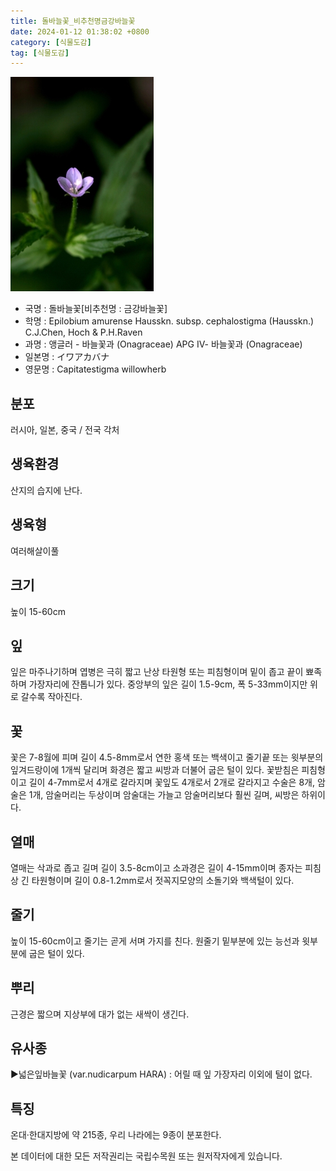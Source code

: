 ```yaml
---
title: 돌바늘꽃_비추천명금강바늘꽃
date: 2024-01-12 01:38:02 +0800
category: [식물도감]
tag: [식물도감]
---
```




![돌바늘꽃[비추천명 : 금강바늘꽃]](/assets/img/fileUpload/plants/basic/Onagraceae/Epilobium/13831/13831_1_th2.jpg)
- 국명 : 돌바늘꽃[비추천명 : 금강바늘꽃]
- 학명 : Epilobium amurense Hausskn. subsp. cephalostigma (Hausskn.) C.J.Chen, Hoch & P.H.Raven
- 과명 : 앵글러 - 바늘꽃과 (Onagraceae) APG Ⅳ- 바늘꽃과 (Onagraceae)
- 일본명 : イワアカバナ
- 영문명 : Capitatestigma willowherb


## 분포
러시아, 일본, 중국 / 전국 각처
## 생육환경
산지의 습지에 난다.
## 생육형
여러해살이풀 
## 크기
높이 15-60cm
## 잎
잎은 마주나기하며 엽병은 극히 짧고 난상 타원형 또는 피침형이며 밑이 좁고 끝이 뾰족하며 가장자리에 잔톱니가 있다. 중앙부의 잎은 길이 1.5-9cm, 폭 5-33mm이지만 위로 갈수록 작아진다.
## 꽃
꽃은 7-8월에 피며 길이 4.5-8mm로서 연한 홍색 또는 백색이고 줄기끝 또는 윗부분의 잎겨드랑이에 1개씩 달리며 화경은 짧고 씨방과 더불어 굽은 털이 있다. 꽃받침은 피침형이고 길이 4-7mm로서 4개로 갈라지며 꽃잎도 4개로서 2개로 갈라지고 수술은 8개, 암술은 1개, 암술머리는 두상이며 암술대는 가늘고 암술머리보다 훨씬 길며, 씨방은 하위이다.
## 열매
열매는 삭과로 좁고 길며 길이 3.5-8cm이고 소과경은 길이 4-15mm이며 종자는 피침상 긴 타원형이며 길이 0.8-1.2mm로서 젓꼭지모양의 소돌기와 백색털이 있다.
## 줄기
높이 15-60cm이고 줄기는 곧게 서며 가지를 친다. 원줄기 밑부분에 있는 능선과 윗부분에 굽은 털이 있다.
## 뿌리
근경은 짧으며 지상부에 대가 없는 새싹이 생긴다.
## 유사종
▶넓은잎바늘꽃 (var.nudicarpum HARA) : 어릴 때 잎 가장자리 이외에 털이 없다.
## 특징
온대·한대지방에 약 215종, 우리 나라에는 9종이 분포한다.






본 데이터에 대한 모든 저작권리는 국립수목원 또는 원저작자에게 있습니다.
